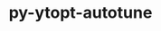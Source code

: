 ---
title: "py-ytopt-autotune"
layout: cache
categories: [package, develop]
meta: {"versions": ["1.1.0"], "compilers": ["gcc@=11.1.0"], "oss": ["ubuntu20.04"], "platforms": ["linux"], "targets": ["ppc64le", "x86_64_v3"], "stacks": ["e4s", "e4s-power", "root"], "num_specs": 17, "num_specs_by_stack": {"root": 17, "e4s-power": 2, "e4s": 2}}
spec_details: [{"hash": "xu53qcyhhllws6xxaf43qhwbrhpvvjpx", "compiler": "gcc@=11.1.0", "versions": ["1.1.0"], "os": "ubuntu20.04", "platform": "linux", "target": "ppc64le", "variants": ["build_system=python_pip", "patches=60375df"], "stacks": ["root"], "size": "-", "tarball": "https://binaries.spack.io/develop/build_cache/linux-ubuntu20.04-ppc64le/gcc-11.1.0/py-ytopt-autotune-1.1.0/linux-ubuntu20.04-ppc64le-gcc-11.1.0-py-ytopt-autotune-1.1.0-xu53qcyhhllws6xxaf43qhwbrhpvvjpx.spack"}, {"hash": "lctfcbwhjaznlmsipmke35kdcma6krac", "compiler": "gcc@=11.1.0", "versions": ["1.1.0"], "os": "ubuntu20.04", "platform": "linux", "target": "ppc64le", "variants": ["build_system=python_pip", "patches=60375df"], "stacks": ["root"], "size": "-", "tarball": "https://binaries.spack.io/develop/build_cache/linux-ubuntu20.04-ppc64le/gcc-11.1.0/py-ytopt-autotune-1.1.0/linux-ubuntu20.04-ppc64le-gcc-11.1.0-py-ytopt-autotune-1.1.0-lctfcbwhjaznlmsipmke35kdcma6krac.spack"}, {"hash": "3tyyyrpaipr5v6piiab67rj2b6dv5bjy", "compiler": "gcc@=11.1.0", "versions": ["1.1.0"], "os": "ubuntu20.04", "platform": "linux", "target": "ppc64le", "variants": ["build_system=python_pip", "patches=60375df"], "stacks": ["root"], "size": "-", "tarball": "https://binaries.spack.io/develop/build_cache/linux-ubuntu20.04-ppc64le/gcc-11.1.0/py-ytopt-autotune-1.1.0/linux-ubuntu20.04-ppc64le-gcc-11.1.0-py-ytopt-autotune-1.1.0-3tyyyrpaipr5v6piiab67rj2b6dv5bjy.spack"}, {"hash": "4uudx6yzkb5nxgjkaf7shajrpcmbex4d", "compiler": "gcc@=11.1.0", "versions": ["1.1.0"], "os": "ubuntu20.04", "platform": "linux", "target": "ppc64le", "variants": ["build_system=python_pip", "patches=60375df"], "stacks": ["root"], "size": "-", "tarball": "https://binaries.spack.io/develop/build_cache/linux-ubuntu20.04-ppc64le/gcc-11.1.0/py-ytopt-autotune-1.1.0/linux-ubuntu20.04-ppc64le-gcc-11.1.0-py-ytopt-autotune-1.1.0-4uudx6yzkb5nxgjkaf7shajrpcmbex4d.spack"}, {"hash": "2im7qs3kzvrtnberp4wimknrchvm56kj", "compiler": "gcc@=11.1.0", "versions": ["1.1.0"], "os": "ubuntu20.04", "platform": "linux", "target": "ppc64le", "variants": ["build_system=python_pip", "patches=60375df"], "stacks": ["root"], "size": "-", "tarball": "https://binaries.spack.io/develop/build_cache/linux-ubuntu20.04-ppc64le/gcc-11.1.0/py-ytopt-autotune-1.1.0/linux-ubuntu20.04-ppc64le-gcc-11.1.0-py-ytopt-autotune-1.1.0-2im7qs3kzvrtnberp4wimknrchvm56kj.spack"}, {"hash": "doxrtlomjwfivey4gjbwpaeqcqdrj4dh", "compiler": "gcc@=11.1.0", "versions": ["1.1.0"], "os": "ubuntu20.04", "platform": "linux", "target": "ppc64le", "variants": ["build_system=python_pip", "patches=60375df"], "stacks": ["e4s-power", "root"], "size": "-", "tarball": "https://binaries.spack.io/develop/build_cache/linux-ubuntu20.04-ppc64le/gcc-11.1.0/py-ytopt-autotune-1.1.0/linux-ubuntu20.04-ppc64le-gcc-11.1.0-py-ytopt-autotune-1.1.0-doxrtlomjwfivey4gjbwpaeqcqdrj4dh.spack"}, {"hash": "vaq4oqduxrwmz46fl7ewze4hr6ey25yu", "compiler": "gcc@=11.1.0", "versions": ["1.1.0"], "os": "ubuntu20.04", "platform": "linux", "target": "ppc64le", "variants": ["build_system=python_pip", "patches=60375df"], "stacks": ["root"], "size": "-", "tarball": "https://binaries.spack.io/develop/build_cache/linux-ubuntu20.04-ppc64le/gcc-11.1.0/py-ytopt-autotune-1.1.0/linux-ubuntu20.04-ppc64le-gcc-11.1.0-py-ytopt-autotune-1.1.0-vaq4oqduxrwmz46fl7ewze4hr6ey25yu.spack"}, {"hash": "gkmg2i47c7nnna2ivz7i5w5w6mug5vhn", "compiler": "gcc@=11.1.0", "versions": ["1.1.0"], "os": "ubuntu20.04", "platform": "linux", "target": "ppc64le", "variants": ["build_system=python_pip", "patches=60375df"], "stacks": ["root"], "size": "-", "tarball": "https://binaries.spack.io/develop/build_cache/linux-ubuntu20.04-ppc64le/gcc-11.1.0/py-ytopt-autotune-1.1.0/linux-ubuntu20.04-ppc64le-gcc-11.1.0-py-ytopt-autotune-1.1.0-gkmg2i47c7nnna2ivz7i5w5w6mug5vhn.spack"}, {"hash": "pfosxonjl7rurrol64pqflpydffdwkqp", "compiler": "gcc@=11.1.0", "versions": ["1.1.0"], "os": "ubuntu20.04", "platform": "linux", "target": "ppc64le", "variants": ["build_system=python_pip", "patches=60375df"], "stacks": ["e4s-power", "root"], "size": "-", "tarball": "https://binaries.spack.io/develop/build_cache/linux-ubuntu20.04-ppc64le/gcc-11.1.0/py-ytopt-autotune-1.1.0/linux-ubuntu20.04-ppc64le-gcc-11.1.0-py-ytopt-autotune-1.1.0-pfosxonjl7rurrol64pqflpydffdwkqp.spack"}, {"hash": "cvt3uxl6ss2x5j3jc3orlci4jm7alnm7", "compiler": "gcc@=11.1.0", "versions": ["1.1.0"], "os": "ubuntu20.04", "platform": "linux", "target": "x86_64_v3", "variants": ["build_system=python_pip", "patches=60375df"], "stacks": ["root"], "size": "-", "tarball": "https://binaries.spack.io/develop/build_cache/linux-ubuntu20.04-x86_64_v3/gcc-11.1.0/py-ytopt-autotune-1.1.0/linux-ubuntu20.04-x86_64_v3-gcc-11.1.0-py-ytopt-autotune-1.1.0-cvt3uxl6ss2x5j3jc3orlci4jm7alnm7.spack"}, {"hash": "kg7epc47gtkqaoxs525ldgjy6ynflt4x", "compiler": "gcc@=11.1.0", "versions": ["1.1.0"], "os": "ubuntu20.04", "platform": "linux", "target": "x86_64_v3", "variants": ["build_system=python_pip", "patches=60375df"], "stacks": ["root"], "size": "-", "tarball": "https://binaries.spack.io/develop/build_cache/linux-ubuntu20.04-x86_64_v3/gcc-11.1.0/py-ytopt-autotune-1.1.0/linux-ubuntu20.04-x86_64_v3-gcc-11.1.0-py-ytopt-autotune-1.1.0-kg7epc47gtkqaoxs525ldgjy6ynflt4x.spack"}, {"hash": "wby7yartddgaevflt6llylxik2digmla", "compiler": "gcc@=11.1.0", "versions": ["1.1.0"], "os": "ubuntu20.04", "platform": "linux", "target": "x86_64_v3", "variants": ["build_system=python_pip", "patches=60375df"], "stacks": ["e4s", "root"], "size": "-", "tarball": "https://binaries.spack.io/develop/build_cache/linux-ubuntu20.04-x86_64_v3/gcc-11.1.0/py-ytopt-autotune-1.1.0/linux-ubuntu20.04-x86_64_v3-gcc-11.1.0-py-ytopt-autotune-1.1.0-wby7yartddgaevflt6llylxik2digmla.spack"}, {"hash": "buw5pvmc53w7hax4zbtuicydxatbjzqh", "compiler": "gcc@=11.1.0", "versions": ["1.1.0"], "os": "ubuntu20.04", "platform": "linux", "target": "x86_64_v3", "variants": ["build_system=python_pip", "patches=60375df"], "stacks": ["root"], "size": "-", "tarball": "https://binaries.spack.io/develop/build_cache/linux-ubuntu20.04-x86_64_v3/gcc-11.1.0/py-ytopt-autotune-1.1.0/linux-ubuntu20.04-x86_64_v3-gcc-11.1.0-py-ytopt-autotune-1.1.0-buw5pvmc53w7hax4zbtuicydxatbjzqh.spack"}, {"hash": "hfxkfi7t735afmv4kyjy2hbzgtiehtq4", "compiler": "gcc@=11.1.0", "versions": ["1.1.0"], "os": "ubuntu20.04", "platform": "linux", "target": "x86_64_v3", "variants": ["build_system=python_pip", "patches=60375df"], "stacks": ["root"], "size": "-", "tarball": "https://binaries.spack.io/develop/build_cache/linux-ubuntu20.04-x86_64_v3/gcc-11.1.0/py-ytopt-autotune-1.1.0/linux-ubuntu20.04-x86_64_v3-gcc-11.1.0-py-ytopt-autotune-1.1.0-hfxkfi7t735afmv4kyjy2hbzgtiehtq4.spack"}, {"hash": "goxnxzbn5sjllybmiu3wdj3jytgdhmgp", "compiler": "gcc@=11.1.0", "versions": ["1.1.0"], "os": "ubuntu20.04", "platform": "linux", "target": "x86_64_v3", "variants": ["build_system=python_pip", "patches=60375df"], "stacks": ["root"], "size": "-", "tarball": "https://binaries.spack.io/develop/build_cache/linux-ubuntu20.04-x86_64_v3/gcc-11.1.0/py-ytopt-autotune-1.1.0/linux-ubuntu20.04-x86_64_v3-gcc-11.1.0-py-ytopt-autotune-1.1.0-goxnxzbn5sjllybmiu3wdj3jytgdhmgp.spack"}, {"hash": "cl6lbvwx4377xfwwfegjs6vn6rdqti6r", "compiler": "gcc@=11.1.0", "versions": ["1.1.0"], "os": "ubuntu20.04", "platform": "linux", "target": "x86_64_v3", "variants": ["build_system=python_pip", "patches=60375df"], "stacks": ["e4s", "root"], "size": "-", "tarball": "https://binaries.spack.io/develop/build_cache/linux-ubuntu20.04-x86_64_v3/gcc-11.1.0/py-ytopt-autotune-1.1.0/linux-ubuntu20.04-x86_64_v3-gcc-11.1.0-py-ytopt-autotune-1.1.0-cl6lbvwx4377xfwwfegjs6vn6rdqti6r.spack"}, {"hash": "mipkx67vncidjclbj7ceehhtj3lmheyn", "compiler": "gcc@=11.1.0", "versions": ["1.1.0"], "os": "ubuntu20.04", "platform": "linux", "target": "x86_64_v3", "variants": ["build_system=python_pip", "patches=60375df"], "stacks": ["root"], "size": "-", "tarball": "https://binaries.spack.io/develop/build_cache/linux-ubuntu20.04-x86_64_v3/gcc-11.1.0/py-ytopt-autotune-1.1.0/linux-ubuntu20.04-x86_64_v3-gcc-11.1.0-py-ytopt-autotune-1.1.0-mipkx67vncidjclbj7ceehhtj3lmheyn.spack"}]
---